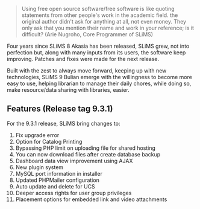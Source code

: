 > Using free open source software/free software is like quoting statements from other people's work in the academic field. the original author didn't ask for anything at all, not even money. They only ask that you mention their name and work in your reference; is it difficult? (Arie Nugroho, Core Programmer of SLiMS)

Four years since SLiMS 8 Akasia has been released, SLiMS grew, not into perfection but, along with many inputs from its users, the software keep improving. Patches and fixes were made for the next release.

Built with the zest to always move forward, keeping up with new technologies, SLiMS 9 Bulian emerge with the willingness to become more easy to use, helping librarian to manage their daily chores, while doing so, make resource/data sharing with libraries, easier.

## Features (Release tag 9.3.1)

For the 9.3.1 release, SLiMS bring changes to:

1. Fix upgrade error
2. Option for Catalog Printing
3. Bypassing PHP limit on uploading file for shared hosting
4. You can now download files after create database backup
5. Dashboard data view improvement using AJAX
6. New plugin system
7. MySQL port information in installer
8. Updated PHPMailer configuration
9. Auto update and delete for UCS
10. Deeper access rights for user group privileges
11. Placement options for embedded link and video attachments

